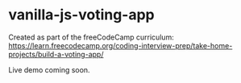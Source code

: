 # vanilla-js-voting-app

Created as part of the freeCodeCamp curriculum:
https://learn.freecodecamp.org/coding-interview-prep/take-home-projects/build-a-voting-app/

Live demo coming soon.
